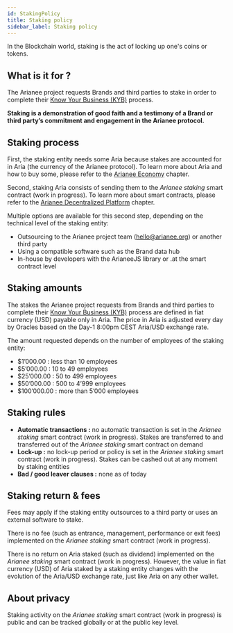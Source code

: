 ```yaml
---
id: StakingPolicy
title: Staking policy
sidebar_label: Staking policy
---
```


In the Blockchain world, staking is the act of locking up one's coins or tokens.

## **What is it for ?**

The Arianee project requests Brands and third parties to stake in order to complete their [Know Your Business (KYB)](KYBprocess) process.

**Staking is a demonstration of good faith and a testimony of a Brand or third party’s commitment and engagement in the Arianee protocol.**

## **Staking process**

First, the staking entity needs some Aria because stakes are accounted for in Aria (the currency of the Arianee protocol). To learn more about Aria and how to buy some, please refer to the [Arianee Economy](AriaEconomy) chapter.

Second, staking Aria consists of sending them to the *Arianee staking* smart contract (work in progress). To learn more about smart contracts, please refer to the [Arianee Decentralized Platform](ArianeeDecentralized) chapter.

Multiple options are available for this second step, depending on the technical level of the staking entity:

- Outsourcing to the Arianee project team ([hello@arianee.org](mailto:hello@arianee.org)) or another third party
- Using a compatible software such as the Brand data hub
- In-house by developers with  the ArianeeJS library or .at the smart contract level

## **Staking amounts**

The stakes the Arianee project requests from Brands and third parties to complete their [Know Your Business (KYB)](KYBprocess) process are defined in fiat currency (USD) payable only in Aria. The price in Aria is adjusted every day by Oracles based on the Day-1 8:00pm CEST Aria/USD exchange rate.

The amount requested depends on the number of employees of the staking entity:

- $1’000.00      : less than 10 employees
- $5’000.00      : 10 to 49 employees
- $25’000.00    : 50 to 499 employees
- $50’000.00   : 500 to 4’999 employees
- $100’000.00 : more than 5’000 employees

## **Staking rules**

- **Automatic transactions :** no automatic transaction is set in the *Arianee staking* smart contract (work in progress). Stakes are transferred to and transferred out of the *Arianee staking* smart contract on demand
- **Lock-up :** no lock-up period or policy is set in the *Arianee staking* smart contract (work in progress). Stakes can be cashed out at any moment by staking entities
- **Bad / good leaver clauses :** none as of today

## **Staking return & fees**

Fees may apply if the staking entity outsources to a third party or uses an external software to stake. 

There is no fee (such as entrance, management, performance or exit fees) implemented on the *Arianee staking* smart contract (work in progress).

There is no return on Aria staked (such as dividend) implemented on the *Arianee staking* smart contract (work in progress). However, the value in fiat currency (USD) of Aria staked by a staking entity changes with the evolution of the Aria/USD exchange rate, just like Aria on any other wallet.

## **About privacy**

Staking activity on the *Arianee staking* smart contract (work in progress) is public and can be tracked globally or at the public key level.